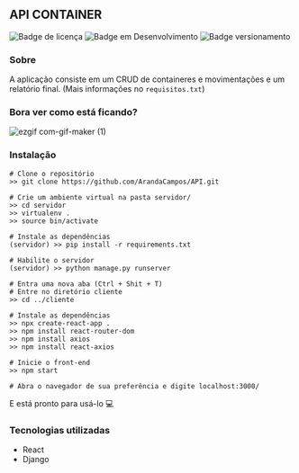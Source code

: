 ## API CONTAINER
![Badge de licença](http://img.shields.io/static/v1?label=LICENÇA&message=GNU&color=sucess&style=for-the-badge)   ![Badge em Desenvolvimento](http://img.shields.io/static/v1?label=STATUS&message=EM%20DESENVOLVIMENTO&color=yellowgreen&style=for-the-badge)   ![Badge versionamento](http://img.shields.io/static/v1?label=VERSAO&message=1.0&color=sucess&style=for-the-badge)

### Sobre
A aplicação consiste em um CRUD de containeres e movimentações e um relatório final. (Mais informações no `requisitos.txt`)

### Bora ver como está ficando?

![ezgif com-gif-maker (1)](https://user-images.githubusercontent.com/87876734/176083579-a934c4fc-356b-4824-af56-8fe3b0b2bafb.gif)

### Instalação

    # Clone o repositório
    >> git clone https://github.com/ArandaCampos/API.git

    # Crie um ambiente virtual na pasta servidor/
    >> cd servidor
    >> virtualenv .
    >> source bin/activate

    # Instale as dependências
    (servidor) >> pip install -r requirements.txt
    
    # Habilite o servidor
    (servidor) >> python manage.py runserver
    
    # Entra uma nova aba (Ctrl + Shit + T)
    # Entre no diretório cliente
    >> cd ../cliente
    
    # Instale as dependências
    >> npx create-react-app .
    >> npm install react-router-dom
    >> npm install axios
    >> npm install react-axios
    
    # Inicie o front-end
    >> npm start
    
    # Abra o navegador de sua preferência e digite localhost:3000/

E está pronto para usá-lo 💻

### Tecnologias utilizadas
- React
- Django
